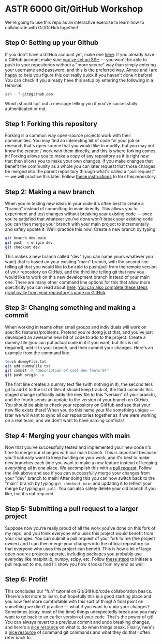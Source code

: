 # ASTR 6000 Git/GitHub Workshop

We're going to use this repo as an interactive exercise to learn how to collaborate with Git/GitHub together!

## Step 0: Setting up your Github

If you don't have a GitHub account yet, make one [here](https://github.com/join). If you already have a GitHub account make sure [you've set up SSH](https://docs.github.com/en/authentication/connecting-to-github-with-ssh) &mdash; you won't be able to push to your repositories without a "more secure" way than simply entering your username and password, and this is the preferred way. Aimee and I are happy to help you figure this out really quick if you haven't done it before! You can check if you already have this setup by entering the following in a terminal:

```bash
ssh - T git@github.com
```

Which should spit out a message telling you if you've successfully authenticated or not.

## Step 1: Forking this repository

Forking is a common way open-source projects work with their communities. You may find an interesting bit of code for your job or research that's open source that you would like to modify, but you may not know the creator / work with them directly, and this is where forking comes in! Forking allows you to make a copy of any repository as it is right now that then allows you to make your own changes. If you make changes that benefit the community as a whole you can later request that those changes be merged into the parent repository through what's called a "pull request" &mdash; we will practice this later. Follow [these instructions](https://docs.github.com/en/get-started/quickstart/fork-a-repo) to fork this repository.

## Step 2: Making a new branch

When you're testing new ideas in your code it's often best to create a "branch" instead of committing to main directly. This allows you to experiment and test changes without breaking your existing code &mdash; once you're satisfied that whatever you've done won't break your existing code you can then merge your branch with your main project to incrementally and safely update it. We'll practice this now. Create a new branch by typing:

```bash
git branch dev main
git push -u origin dev
git checkout dev
```

This makes a new branch called "dev" (you can name yours whatever you want) that is based on your existing "main" branch, with the second line telling git that you would like to be able to push/pull from the remote version of your repository on GitHub, and the third line telling git that now you would like to work on this new development branch instead of your main one. There are many other command line options for this that allow more specificity you can read about [here](https://www.git-tower.com/learn/git/faq/create-branch/). [You can also complete these steps graphically from your repository's page on GitHub](https://docs.github.com/en/github/collaborating-with-pull-requests/proposing-changes-to-your-work-with-pull-requests/creating-and-deleting-branches-within-your-repository).

## Step 3: Changing something and making a commit

When working in teams often small groups and individuals will work on specific features/problems. Pretend you're doing just that, and you've just developed an awesome new bit of code to add to the project. Create a dummy file (you can put actual code in it if you want, but this is not required), add it to your branch, and then commit your changes. Here's an example from the command line:

```bash
touch dummyFile.txt
git add dummyFile.txt
git commit -m "description of cool new feature!"
git push origin -u
```

The first line creates a dummy text file (with nothing in it), the second tells git to add it to the list of files it should keep track of, the third commits this staged change (officially adds the new file to this "version" of your branch), and the fourth sends an update to the version of your branch on GitHub. You should be able to check your repository on GitHub and see that your new file exists there! When you do this name your file something unique &mdash; later we will want to sync all our repositories together as if we were working on a real team, and we don't want to have naming conflicts!

## Step 4: Merging your changes with main

Now that you've successfully tested and implemented your new code it's time to merge our changes with our main branch. This is important because you'll naturally want to keep building on your work, and it's best to make new branches each time you want to make a new feature instead of keeping everything all in one place. We accomplish this with a [pull request](https://docs.github.com/en/github/collaborating-with-pull-requests/proposing-changes-to-your-work-with-pull-requests/creating-a-pull-request). Follow the link above and see if you can successfully merge your changes from your "dev" branch to main! After doing this you can now switch back to the "main" branch by typing `git checkout main` and updating it to reflect your merge by typing `git pull`. You can also safely delete your old branch if you like, but it's not required.

## Step 5: Submitting a pull request to a larger project

Suppose now you're really proud of all the work you've done on this fork of my repo, and you think everyone who uses this project would benefit from your changes. You can submit a pull request of your fork to me (the project owner) and I can then merge your changes into the official repository so that everyone who uses this project can benefit. This is how a lot of large open-source projects operate, including packages you probably use everyday like matplotlib, numpy, scipy, etc. Follow [these steps](https://docs.github.com/en/github/collaborating-with-pull-requests/proposing-changes-to-your-work-with-pull-requests/creating-a-pull-request-from-a-fork) to initiate a pull request to me, and I'll show you how it looks from my end as well!

## Step 6: Profit!

This concludes our "fun" tutorial on Git/GitHub/code collaboration basics. There's a lot more to learn, but hopefully this is a good starting place and you now feel more comfortable with this sort of thing! A final point on something we didn't practice &mdash; what if you want to undo your changes? Sometimes (okay, most of the time) things unexpectedly break and you may want to go back to an earlier version of your code. That's the power of git! You can always revert to a previous commit and undo breaking changes, and here's a [nice resource](https://medium.com/coder-nomad/how-to-reset-your-git-branch-to-a-previous-commit-both-local-and-remote-55e0351dca2b) on what to do when things break. Finally, here's a [nice resource](https://github.com/grandcircusco/cheatsheets/blob/master/git-commands-cheat-sheet.md#:~:text=Git%20Commands%20Cheat%20Sheet%201%20Upload%20a%20new,commands.%20Only%20do%20this%20once%20per%20project.%20) of command git commands and what they do that I often refer back to.
